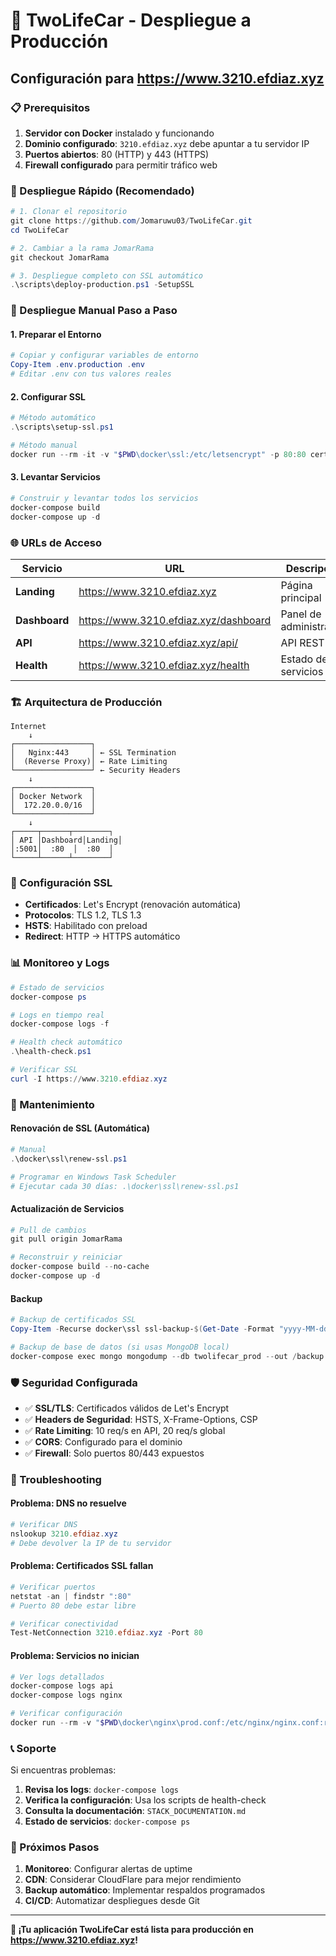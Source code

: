 # 🚀 TwoLifeCar - Despliegue a Producción

## Configuración para https://www.3210.efdiaz.xyz

### 📋 Prerequisitos

1. **Servidor con Docker** instalado y funcionando
2. **Dominio configurado**: `3210.efdiaz.xyz` debe apuntar a tu servidor IP
3. **Puertos abiertos**: 80 (HTTP) y 443 (HTTPS)
4. **Firewall configurado** para permitir tráfico web

### 🎯 Despliegue Rápido (Recomendado)

```powershell
# 1. Clonar el repositorio
git clone https://github.com/Jomaruwu03/TwoLifeCar.git
cd TwoLifeCar

# 2. Cambiar a la rama JomarRama
git checkout JomarRama

# 3. Despliegue completo con SSL automático
.\scripts\deploy-production.ps1 -SetupSSL
```

### 🔧 Despliegue Manual Paso a Paso

#### 1. Preparar el Entorno
```powershell
# Copiar y configurar variables de entorno
Copy-Item .env.production .env
# Editar .env con tus valores reales
```

#### 2. Configurar SSL
```powershell
# Método automático
.\scripts\setup-ssl.ps1

# Método manual
docker run --rm -it -v "$PWD\docker\ssl:/etc/letsencrypt" -p 80:80 certbot/certbot certonly --standalone --email admin@3210.efdiaz.xyz --agree-tos -d 3210.efdiaz.xyz -d www.3210.efdiaz.xyz
```

#### 3. Levantar Servicios
```powershell
# Construir y levantar todos los servicios
docker-compose build
docker-compose up -d
```

### 🌐 URLs de Acceso

| Servicio | URL | Descripción |
|----------|-----|-------------|
| **Landing** | https://www.3210.efdiaz.xyz | Página principal |
| **Dashboard** | https://www.3210.efdiaz.xyz/dashboard | Panel de administración |
| **API** | https://www.3210.efdiaz.xyz/api/ | API REST |
| **Health** | https://www.3210.efdiaz.xyz/health | Estado de servicios |

### 🏗️ Arquitectura de Producción

```
Internet
    ↓
┌─────────────────┐
│   Nginx:443     │ ← SSL Termination
│  (Reverse Proxy)│ ← Rate Limiting
└─────────────────┘ ← Security Headers
    ↓
┌─────────────────┐
│ Docker Network  │
│  172.20.0.0/16  │
└─────────────────┘
    ↓
┌─────┬──────┬────────┐
│ API │Dashboard│Landing│
│:5001│  :80  │  :80  │
└─────┴──────┴────────┘
```

### 🔐 Configuración SSL

- **Certificados**: Let's Encrypt (renovación automática)
- **Protocolos**: TLS 1.2, TLS 1.3
- **HSTS**: Habilitado con preload
- **Redirect**: HTTP → HTTPS automático

### 📊 Monitoreo y Logs

```powershell
# Estado de servicios
docker-compose ps

# Logs en tiempo real
docker-compose logs -f

# Health check automático
.\health-check.ps1

# Verificar SSL
curl -I https://www.3210.efdiaz.xyz
```

### 🔄 Mantenimiento

#### Renovación de SSL (Automática)
```powershell
# Manual
.\docker\ssl\renew-ssl.ps1

# Programar en Windows Task Scheduler
# Ejecutar cada 30 días: .\docker\ssl\renew-ssl.ps1
```

#### Actualización de Servicios
```powershell
# Pull de cambios
git pull origin JomarRama

# Reconstruir y reiniciar
docker-compose build --no-cache
docker-compose up -d
```

#### Backup
```powershell
# Backup de certificados SSL
Copy-Item -Recurse docker\ssl ssl-backup-$(Get-Date -Format "yyyy-MM-dd")

# Backup de base de datos (si usas MongoDB local)
docker-compose exec mongo mongodump --db twolifecar_prod --out /backup
```

### 🛡️ Seguridad Configurada

- ✅ **SSL/TLS**: Certificados válidos de Let's Encrypt
- ✅ **Headers de Seguridad**: HSTS, X-Frame-Options, CSP
- ✅ **Rate Limiting**: 10 req/s en API, 20 req/s global
- ✅ **CORS**: Configurado para el dominio
- ✅ **Firewall**: Solo puertos 80/443 expuestos

### 🚨 Troubleshooting

#### Problema: DNS no resuelve
```powershell
# Verificar DNS
nslookup 3210.efdiaz.xyz
# Debe devolver la IP de tu servidor
```

#### Problema: Certificados SSL fallan
```powershell
# Verificar puertos
netstat -an | findstr ":80"
# Puerto 80 debe estar libre

# Verificar conectividad
Test-NetConnection 3210.efdiaz.xyz -Port 80
```

#### Problema: Servicios no inician
```powershell
# Ver logs detallados
docker-compose logs api
docker-compose logs nginx

# Verificar configuración
docker run --rm -v "$PWD\docker\nginx\prod.conf:/etc/nginx/nginx.conf:ro" nginx:alpine nginx -t
```

### 📞 Soporte

Si encuentras problemas:

1. **Revisa los logs**: `docker-compose logs`
2. **Verifica la configuración**: Usa los scripts de health-check
3. **Consulta la documentación**: `STACK_DOCUMENTATION.md`
4. **Estado de servicios**: `docker-compose ps`

### 🎯 Próximos Pasos

1. **Monitoreo**: Configurar alertas de uptime
2. **CDN**: Considerar CloudFlare para mejor rendimiento
3. **Backup automático**: Implementar respaldos programados
4. **CI/CD**: Automatizar despliegues desde Git

---

**🎉 ¡Tu aplicación TwoLifeCar está lista para producción en https://www.3210.efdiaz.xyz!**
